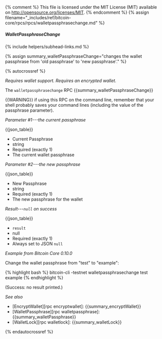 {% comment %}
This file is licensed under the MIT License (MIT) available on
http://opensource.org/licenses/MIT.
{% endcomment %}
{% assign filename="_includes/ref/bitcoin-core/rpcs/rpcs/walletpassphrasechange.md" %}

##### WalletPassphraseChange
{% include helpers/subhead-links.md %}

{% assign summary_walletPassphraseChange="changes the wallet passphrase from 'old passphrase' to 'new passphrase'." %}

{% autocrossref %}

*Requires wallet support.  Requires an encrypted wallet.*

The `walletpassphrasechange` RPC {{summary_walletPassphraseChange}}

{{WARNING}} if using this RPC on the command line, remember
that your shell probably saves your command lines (including the
value of the passphrase parameter).

*Parameter #1---the current passphrase*

{{json_table}}

* Current Passphrase
* string
* Required (exactly 1)
* The current wallet passphrase

*Parameter #2---the new passphrase*

{{json_table}}

* New Passphrase
* string
* Required (exactly 1)
* The new passphrase for the wallet

*Result---`null` on success*

{{json_table}}

* `result`
* null
* Required (exactly 1)
* Always set to JSON `null`

*Example from Bitcoin Core 0.10.0*

Change the wallet passphrase from "test" to "example":

{% highlight bash %}
bitcoin-cli -testnet walletpassphrasechange test example
{% endhighlight %}

(Success: no result printed.)

*See also*

* [EncryptWallet][rpc encryptwallet]: {{summary_encryptWallet}}
* [WalletPassphrase][rpc walletpassphrase]: {{summary_walletPassphrase}}
* [WalletLock][rpc walletlock]: {{summary_walletLock}}

{% endautocrossref %}
